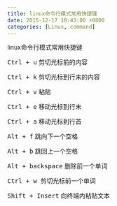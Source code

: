 ```yaml
---
title: linux命令行模式常用快捷键
date: 2015-12-17 10:43:00 +0800
categories: [Linux, command]
---
```


linux命令行模式常用快捷键

<kbd>Ctrl + u</kbd> 剪切光标前的内容

<kbd>Ctrl + k</kbd> 剪切光标到行末的内容

<kbd>Ctrl + v</kbd> 粘贴

<kbd>Ctrl + e</kbd> 移动光标到行末

<kbd>Ctrl + a</kbd> 移动光标到行首

<kbd>Alt + f</kbd> 跳向下一个空格

<kbd>Alt + b</kbd> 跳回上一个空格

<kbd>Alt + backspace</kbd> 删除前一个单词
	
<kbd>Ctrl + w</kbc> 剪切光标前一个单词

<kbd>Shift + Insert</kbd> 向终端内粘贴文本
